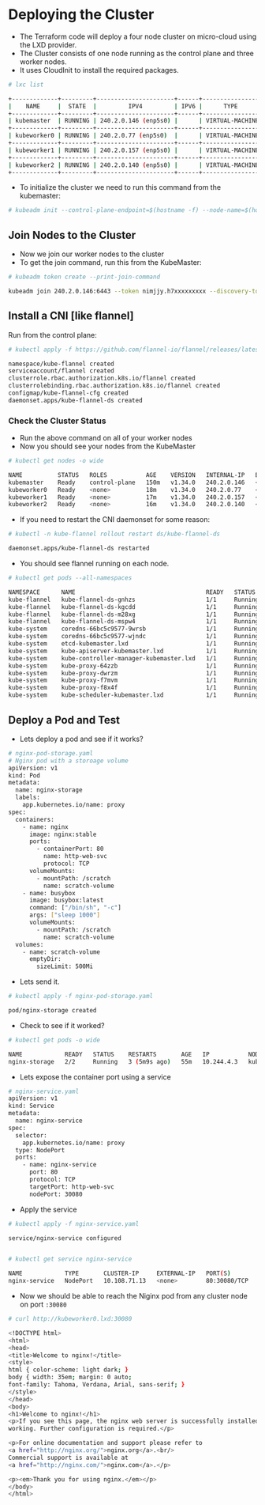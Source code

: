 # Deploying the Cluster
- The Terraform code will deploy a four node cluster on micro-cloud using the LXD provider.
- The Cluster consists of one node running as the control plane and three worker nodes.
- It uses CloudInit to install the required packages.
```bash
# lxc list

+-------------+---------+----------------------+------+-----------------+-----------+---------------+
|    NAME     |  STATE  |         IPV4         | IPV6 |      TYPE       | SNAPSHOTS |   LOCATION    |
+-------------+---------+----------------------+------+-----------------+-----------+---------------+
| kubemaster  | RUNNING | 240.2.0.146 (enp5s0) |      | VIRTUAL-MACHINE | 0         | microcloud-01 |
+-------------+---------+----------------------+------+-----------------+-----------+---------------+
| kubeworker0 | RUNNING | 240.2.0.77 (enp5s0)  |      | VIRTUAL-MACHINE | 0         | microcloud-01 |
+-------------+---------+----------------------+------+-----------------+-----------+---------------+
| kubeworker1 | RUNNING | 240.2.0.157 (enp5s0) |      | VIRTUAL-MACHINE | 0         | microcloud-01 |
+-------------+---------+----------------------+------+-----------------+-----------+---------------+
| kubeworker2 | RUNNING | 240.2.0.140 (enp5s0) |      | VIRTUAL-MACHINE | 0         | microcloud-01 |
+-------------+---------+----------------------+------+-----------------+-----------+---------------+
```

- To initialize the cluster we need to run this command from the kubemaster:
```bash
# kubeadm init --control-plane-endpoint=$(hostname -f) --node-name=$(hostname -f) --pod-network-cidr=10.244.0.0/16
```

## Join Nodes to the Cluster
- Now we join our worker nodes to the cluster
- To get the join command, run this from the KubeMaster:
```bash
# kubeadm token create --print-join-command

kubeadm join 240.2.0.146:6443 --token nimjjy.h7xxxxxxxxx --discovery-token-ca-cert-hash sha256:9f9996006a105b50523385ca2c8a8blahblah77777
```
## Install a CNI [like flannel]
Run from the control plane:
```bash
# kubectl apply -f https://github.com/flannel-io/flannel/releases/latest/download/kube-flannel.yml

namespace/kube-flannel created
serviceaccount/flannel created
clusterrole.rbac.authorization.k8s.io/flannel created
clusterrolebinding.rbac.authorization.k8s.io/flannel created
configmap/kube-flannel-cfg created
daemonset.apps/kube-flannel-ds created
```
### Check the Cluster Status
- Run the above command on all of your worker nodes
- Now you should see your nodes from the KubeMaster
```bash
# kubectl get nodes -o wide

NAME          STATUS   ROLES           AGE    VERSION   INTERNAL-IP   EXTERNAL-IP   OS-IMAGE             KERNEL-VERSION     CONTAINER-RUNTIME
kubemaster    Ready    control-plane   150m   v1.34.0   240.2.0.146   <none>        Ubuntu 24.04.3 LTS   6.8.0-71-generic   containerd://1.7.27
kubeworker0   Ready    <none>          18m    v1.34.0   240.2.0.77    <none>        Ubuntu 24.04.3 LTS   6.8.0-71-generic   containerd://1.7.27
kubeworker1   Ready    <none>          17m    v1.34.0   240.2.0.157   <none>        Ubuntu 24.04.3 LTS   6.8.0-71-generic   containerd://1.7.27
kubeworker2   Ready    <none>          16m    v1.34.0   240.2.0.140   <none>        Ubuntu 24.04.3 LTS   6.8.0-71-generic   containerd://1.7.27
```



- If you need to restart the CNI daemonset for some reason:
```bash
# kubectl -n kube-flannel rollout restart ds/kube-flannel-ds

daemonset.apps/kube-flannel-ds restarted
```

- You should see flannel running on each node.
```bash
# kubectl get pods --all-namespaces

NAMESPACE      NAME                                     READY   STATUS    RESTARTS   AGE
kube-flannel   kube-flannel-ds-gnhzs                    1/1     Running   0          57s
kube-flannel   kube-flannel-ds-kgcdd                    1/1     Running   0          43s
kube-flannel   kube-flannel-ds-m28xg                    1/1     Running   0          79s
kube-flannel   kube-flannel-ds-mspw4                    1/1     Running   0          4m36s
kube-system    coredns-66bc5c9577-9wrsb                 1/1     Running   0          6m30s
kube-system    coredns-66bc5c9577-wjndc                 1/1     Running   0          6m30s
kube-system    etcd-kubemaster.lxd                      1/1     Running   0          6m39s
kube-system    kube-apiserver-kubemaster.lxd            1/1     Running   0          6m39s
kube-system    kube-controller-manager-kubemaster.lxd   1/1     Running   0          6m39s
kube-system    kube-proxy-64zzb                         1/1     Running   0          57s
kube-system    kube-proxy-dwrzm                         1/1     Running   0          43s
kube-system    kube-proxy-f7mvm                         1/1     Running   0          6m31s
kube-system    kube-proxy-f8x4f                         1/1     Running   0          79s
kube-system    kube-scheduler-kubemaster.lxd            1/1     Running   0          6m39s
```

## Deploy a Pod and Test
- Lets deploy a pod and see if it works?
```bash
# nginx-pod-storage.yaml
# Nginx pod with a storoage volume
apiVersion: v1
kind: Pod
metadata:
  name: nginx-storage
  labels:
    app.kubernetes.io/name: proxy
spec:
  containers:
    - name: nginx
      image: nginx:stable
      ports:
        - containerPort: 80
          name: http-web-svc
          protocol: TCP 
      volumeMounts:
        - mountPath: /scratch
          name: scratch-volume
    - name: busybox
      image: busybox:latest
      command: ["/bin/sh", "-c"]
      args: ["sleep 1000"]
      volumeMounts:
        - mountPath: /scratch
          name: scratch-volume
  volumes:
    - name: scratch-volume
      emptyDir:
        sizeLimit: 500Mi

```

- Lets send it.
```bash
# kubectl apply -f nginx-pod-storage.yaml

pod/nginx-storage created

```
- Check to see if it worked?
```bash
# kubectl get pods -o wide

NAME            READY   STATUS    RESTARTS       AGE   IP           NODE          NOMINATED NODE   READINESS GATES
nginx-storage   2/2     Running   3 (5m9s ago)   55m   10.244.4.3   kubeworker2   <none>           <none>

```

- Lets expose the container port using a service
```bash
# nginx-service.yaml
apiVersion: v1
kind: Service
metadata:
  name: nginx-service
spec:
  selector:
    app.kubernetes.io/name: proxy
  type: NodePort
  ports:
    - name: nginx-service
      port: 80
      protocol: TCP
      targetPort: http-web-svc
      nodePort: 30080

```

- Apply the service
```bash
# kubectl apply -f nginx-service.yaml 

service/nginx-service configured


# kubectl get service nginx-service

NAME            TYPE       CLUSTER-IP     EXTERNAL-IP   PORT(S)        AGE
nginx-service   NodePort   10.108.71.13   <none>        80:30080/TCP   27m

```

- Now we should be able to reach the Niginx pod from any cluster node on port ```:30080```
```bash
# curl http://kubeworker0.lxd:30080

<!DOCTYPE html>
<html>
<head>
<title>Welcome to nginx!</title>
<style>
html { color-scheme: light dark; }
body { width: 35em; margin: 0 auto;
font-family: Tahoma, Verdana, Arial, sans-serif; }
</style>
</head>
<body>
<h1>Welcome to nginx!</h1>
<p>If you see this page, the nginx web server is successfully installed and
working. Further configuration is required.</p>

<p>For online documentation and support please refer to
<a href="http://nginx.org/">nginx.org</a>.<br/>
Commercial support is available at
<a href="http://nginx.com/">nginx.com</a>.</p>

<p><em>Thank you for using nginx.</em></p>
</body>
</html>
```